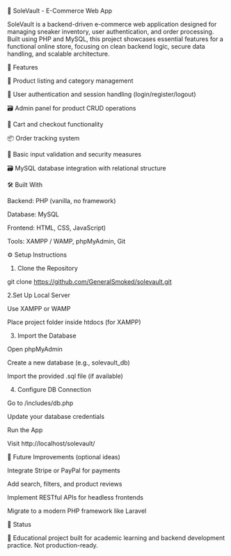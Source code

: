 🧾 SoleVault - E-Commerce Web App

SoleVault is a backend-driven e-commerce web application designed for managing sneaker inventory, user authentication, and order processing. Built using PHP and MySQL, this project showcases essential features for a functional online store, focusing on clean backend logic, secure data handling, and scalable architecture.


🚀 Features

🛒 Product listing and category management

👤 User authentication and session handling (login/register/logout)

🗃️ Admin panel for product CRUD operations

🧾 Cart and checkout functionality

📦 Order tracking system

🔐 Basic input validation and security measures

🗃️ MySQL database integration with relational structure


🛠️ Built With

Backend: PHP (vanilla, no framework)

Database: MySQL

Frontend: HTML, CSS, JavaScript)

Tools: XAMPP / WAMP, phpMyAdmin, Git

⚙️ Setup Instructions
1. Clone the Repository

git clone https://github.com/GeneralSmoked/solevault.git

2.Set Up Local Server

Use XAMPP or WAMP

Place project folder inside htdocs (for XAMPP)

3. Import the Database

Open phpMyAdmin

Create a new database (e.g., solevault_db)

Import the provided .sql file (if available)

4. Configure DB Connection

Go to /includes/db.php

Update your database credentials

Run the App

Visit http://localhost/solevault/

🧪 Future Improvements (optional ideas)

Integrate Stripe or PayPal for payments

Add search, filters, and product reviews

Implement RESTful APIs for headless frontends

Migrate to a modern PHP framework like Laravel

📌 Status

🚧 Educational project built for academic learning and backend development practice. Not production-ready.
